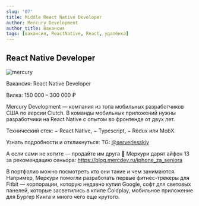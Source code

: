 ```yaml
---
slug: '07'
title: Middle React Native Developer
author: Mercury Development
author_title: Вакансия
tags: [вакансия, ReactNative, React, удалёнка]
---
```


## React Native Developer

![mercury](https://sun9-34.userapi.com/impg/EoF6VR-kD7bHDauOC5-lxTfHD8kyZWqwSzIfpw/Ds8fCdSxZXA.jpg?size=1200x630&quality=96&sign=8bc0af3957e301f75bd52ee7c6e5b00c&type=album)

Вакансия: React Native Developer

Вилка: 150 000 – 300 000 ₽

Mercury Development — компания из топа мобильных разработчиков США по версии Clutch. В команды мобильных приложений нужны разработчики на React Native с опытом во фронтенде от двух лет.

Технический стек:
− React Native,
− Typescript,
− Redux или MobX. 

Узнать подробности и откликнуться:
TG: [@serverlesskiy](https://t.me/serverlesskiy)

А если сами не хотите — продайте им друга 🌚 
Меркури дарят айфон 13 за рекомендацию сеньора: https://blog.mercdev.ru/iphone_za_seniora

В портфолио можно посмотреть кто они такие и чем занимаются. Например, Меркури помогли разработать первые фитнес-трекеры для Fitbit — корпорации, которую недавно купил Google, софт для световых панелей, которые засветились в клипе Coldplay, мобильное приложение для Бургер Кинга и много чего еще крутого.




